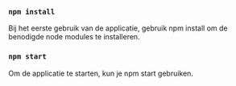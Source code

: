 

### `npm install`

Bij het eerste gebruik van de applicatie, gebruik npm install om de benodigde node modules te installeren.

### `npm start`

Om de applicatie te starten, kun je npm start gebruiken.


